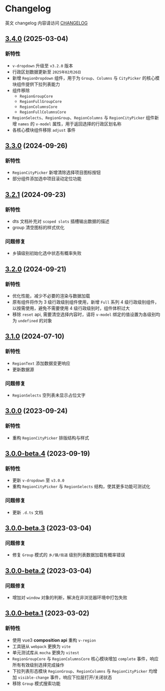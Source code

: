 # Changelog

英文 changelog 内容请访问 [CHANGELOG](CHANGELOG.md)

## [3.4.0](https://github.com/TerryZ/v-region/compare/v3.3.0...v3.4.0) (2025-03-04)

### 新特性

- `v-dropdown` 升级至 `v3.2.0` 版本
- 行政区划数据更新至 `2025年02月26日`
- 新增 `RegionDropdown` 组件，用于为 `Group`、`Columns` 与 `CityPicker` 的核心模块组件提供下拉列表能力
- 组件移除
  - `RegionGroupCore`
  - `RegionFullGroupCore`
  - `RegionColumnsCore`
  - `RegionFullColumnsCore`
- `RegionSelects`、`RegionGroup`、`RegionColumns` 与 `RegionCityPicker` 组件新增 `names` 的 `v-model` 属性，用于返回选择的行政区划名称
- 各核心模块组件移除 `adjust` 事件

## [3.3.0](https://github.com/TerryZ/v-region/compare/v3.2.1...v3.3.0) (2024-09-26)

### 新特性

- `RegionCityPicker` 新增清除选择项目图标按钮
- 部分组件添加选中项目滚动定位功能

## [3.2.1](https://github.com/TerryZ/v-region/compare/v3.2.0...v3.2.1) (2024-09-23)

### 新特性

- dts 文档补充对 `scoped slots` 插槽输出数据的描述
- group 清空图标的样式优化

### 问题修复

- 乡镇级别初始化选中状态有概率失败

## [3.2.0](https://github.com/TerryZ/v-region/compare/v3.1.0...v3.2.0) (2024-09-21)

### 新特性

- 优化性能，减少不必要的渲染与数据加载
- 原有组件将作为 3 级行政级别组件使用，新增 `Full` 系列 4 级行政级别组件，以按需使用，避免不需要使用 4 级行政级别时，组件体积过大
- 移除 `reset` api, 需要清空选择内容时，请将 `v-model` 绑定的值设置为各级别均为 `undefined` 的对象

## [3.1.0](https://github.com/TerryZ/v-region/compare/v3.0.0...v3.1.0) (2024-07-10)

### 新特性

- `RegionText` 添加数据变更响应
- 更新数据源

### 问题修复

- `RegionSelects` 空列表未显示占位文字

## [3.0.0](https://github.com/TerryZ/v-region/compare/v3.0.0-beta.4...v3.0.0) (2023-09-24)

### 新特性

- 重构 `RegionCityPicker` 排版结构与样式

## [3.0.0-beta.4](https://github.com/TerryZ/v-region/compare/v3.0.0-beta.3...v3.0.0-beta.4) (2023-09-19)

### 新特性

- 更新 `v-dropdown` 至 `v3.0.0`
- 重构 `RegionCityPicker` 与 `RegionSelects` 结构，使其更多功能可测试化

### 问题修复

- 更新 `.d.ts` 文档

## [3.0.0-beta.3](https://github.com/TerryZ/v-region/compare/v3.0.0-beta.2...v3.0.0-beta.3) (2023-03-04)

### 问题修复

- 修复 `Group` 模式的 `乡/镇/街道` 级别列表数据加载有概率错误

## [3.0.0-beta.2](https://github.com/TerryZ/v-region/compare/v3.0.0-beta.1...v3.0.0-beta.2) (2023-03-04)

### 问题修复

- 增加对 `window` 对象的判断，解决在非浏览器环境中打包失败

## [3.0.0-beta.1](https://github.com/TerryZ/v-region/compare/v2.3.0...v3.0.0-beta.1) (2023-03-02)

### 新特性

- 使用 vue3 **composition api** 重构 `v-region`
- 工具链从 `webpack` 更换为 `vite`
- 单元测试库从 `mocha` 更换为 `vitest`
- `RegionGroupCore` 与 `RegionColumnsCore` 核心模块增加 `complete` 事件，响应所有有效级别选择完成操作
- 下拉列表形态模块 `RegionGroup`、`RegionColumns` 与 `RegionCityPicker` 均增加 `visible-change` 事件，响应下拉层打开/关闭状态
- 移除 `Group` 模式搜索功能
